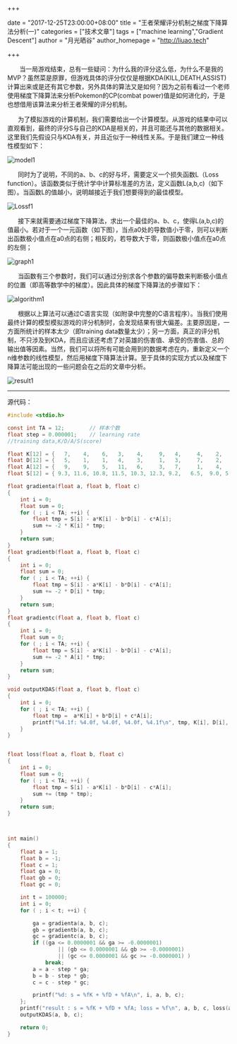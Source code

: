 +++

date = "2017-12-25T23:00:00+08:00"
title = "王者荣耀评分机制之梯度下降算法分析(一)"
categories = ["技术文章"]
tags = ["machine learning","Gradient Descent"]
author = "月光晒谷"
author_homepage =  "http://liuao.tech"

+++

&nbsp; &nbsp; &nbsp;&nbsp; 当一局游戏结束，总有一些疑问：为什么我的评分这么低，为什么不是我的MVP？虽然菜是原罪，但游戏具体的评分仅仅是根据KDA(KILL,DEATH,ASSIST)计算出来或是还有其它参数，另外具体的算法又是如何？因为之前有看过一个老师使用梯度下降算法来分析Pokemon的CP(combat power)值是如何进化的，于是也想借用该算法来分析王者荣耀的评分机制。

<!--more-->

&nbsp; &nbsp; &nbsp;&nbsp;为了模拟游戏的计算机制，我们需要给出一个计算模型。从游戏的结果中可以直观看到，最终的评分S与自己的KDA是相关的，并且可能还与其他的数据相关。这里我们先假设只与KDA有关，并且近似于一种线性关系。于是我们建立一种线性模型如下：


![model1](http://liuao.tech/images/model1.png)


&nbsp; &nbsp; &nbsp;&nbsp;同时为了说明，不同的a、b、c的好与坏，需要定义一个损失函数L（Loss function）。该函数类似于统计学中计算标准差的方法，定义函数L(a,b,c)（如下图）。当函数L的值越小，说明越接近于我们想要得到的最佳模型。


![Lossf1](http://liuao.tech/images/Lossf1.png)

&nbsp; &nbsp; &nbsp;&nbsp;接下来就需要通过梯度下降算法，求出一个最佳的a、b、c，使得L(a,b,c)的值最小。若对于一个一元函数（如下图），当点a0处的导数值小于零，则可以判断出函数极小值点在a0点的右侧；相反的，若导数大于零，则函数极小值点在a0点的左侧；
    
 
![graph1](http://liuao.tech/images/graph1.png)   
    

&nbsp; &nbsp; &nbsp;&nbsp;当函数有三个参数时，我们可以通过分别求各个参数的偏导数来判断极小值点的位置（即高等数学中的梯度）。因此具体的梯度下降算法的步骤如下：


![algorithm1](http://liuao.tech/images/algorithm1.png)


&nbsp; &nbsp; &nbsp;&nbsp;根据以上算法可以通过C语言实现（如附录中完整的C语言程序）。当我们使用最终计算的模型模拟游戏的评分机制时，会发现结果有很大偏差。主要原因是，一方面所统计的样本太少（即training data数量太少）；另一方面，真正的评分机制，不只涉及到KDA，而且应该还考虑了对英雄的伤害值、承受的伤害值、总的输出值等因素。当然，我们可以将所有可能会用到的数据考虑在内，重新定义一个n维参数的线性模型，然后用梯度下降算法计算。至于具体的实现方式以及梯度下降算法可能出现的一些问题会在之后的文章中分析。

![result1](http://liuao.tech/images/result1.png)

    
***
源代码：

```C
#include <stdio.h>

const int TA = 12;        // 样本个数
float step = 0.000001;    // learning rate
//training data,K/D/A/S(score)

float K[12] = {   7,    4,    6,   3,    4,     9,   4,     4,    2,   0,   2,    4};
float D[12] = {   5,    1,    1,   4,    3,     1,   3,     7,    2,   8,   3,    6};
float A[12] = {   9,    9,    5,   11,   6,     3,   7,     1,    4,   3,   4,    1};
float S[12] = { 9.3, 11.6, 10.8, 11.5, 10.3, 12.3, 9.2,   6.5,  9.0, 5.4, 9.2,  7.1};

float gradienta(float a, float b, float c)
{
    int i = 0;
    float sum = 0;
    for ( ; i < TA; ++i) {
        float tmp = S[i] - a*K[i] - b*D[i] - c*A[i];
        sum += -2 * K[i] * tmp;
    }
    return sum;
}
float gradientb(float a, float b, float c)
{
    int i = 0;
    float sum = 0;
    for ( ; i < TA; ++i) {
        float tmp = S[i] - a*K[i] - b*D[i] - c*A[i];
        sum += -2 * D[i] * tmp;
    }
    return sum;
}
float gradientc(float a, float b, float c)
{
    int i = 0;
    float sum = 0;
    for ( ; i < TA; ++i) {
        float tmp = S[i] - a*K[i] - b*D[i] - c*A[i];
        sum += -2 * A[i] * tmp;
    }
    return sum;
}

void outputKDAS(float a, float b, float c)
{
    int i = 0;
    for ( ; i < TA; ++i) {
        float tmp =  a*K[i] + b*D[i] + c*A[i];
        printf("%4.1f: %4.0f, %4.0f, %4.0f, %4.1f\n", tmp, K[i], D[i], A[i], S[i]);
    }
}


float loss(float a, float b, float c)
{
    int i = 0;
    float sum = 0;
    for ( ; i < TA; ++i) {
        float tmp = S[i] - a*K[i] - b*D[i] - c*A[i];
        sum += (tmp * tmp);
    }
    return sum;
}



int main()
{
    float a = 1;
    float b = -1;
    float c = 1;
    float ga = 0;
    float gb = 0;
    float gc = 0;

    int t = 100000;
    int i = 0;
    for ( ; i < t; ++i) {

        ga = gradienta(a, b, c);
        gb = gradientb(a, b, c);
        gc = gradientc(a, b, c);
        if ((ga <= 0.0000001 && ga >= -0.0000001)
                || (gb <= 0.0000001 && gb >= -0.0000001)
                || (gc <= 0.0000001 && gc >= -0.0000001) )
            break;
        a = a - step * ga;
        b = b - step * gb;
        c = c - step * gc;

        printf("%d: s = %fK + %fD + %fA\n", i, a, b, c);
    };
    printf("result : s = %fK + %fD + %fA; loss = %f\n", a, b, c, loss(a,b,c));
    outputKDAS(a, b, c);

    return 0;
}
```